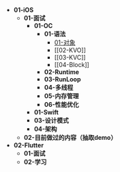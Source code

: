 - **01-iOS**
	- **01-面试**
		- **01-OC**
			- **01-语法**
				- [01-对象](01-iOS/01-面试/01-OC/01-语法/01-对象.md)
				- [[02-KVO]]
				- [[03-KVC]]
				- [[04-Block]]
			- **02-Runtime**
			- **03-RunLoop**
			- **04-多线程**
			- **05-内存管理**
			- **06-性能优化**
		- **01-Swift**
		- **03-设计模式**
		- **04-架构**
	- **02-目前做过的内容（抽取demo）**
- **02-Flutter**
	- **01-面试**
	- **02-学习**
